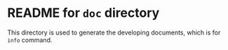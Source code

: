 README for `doc` directory
==================================================

This directory is used to generate the developing documents, which is for `info` command.
